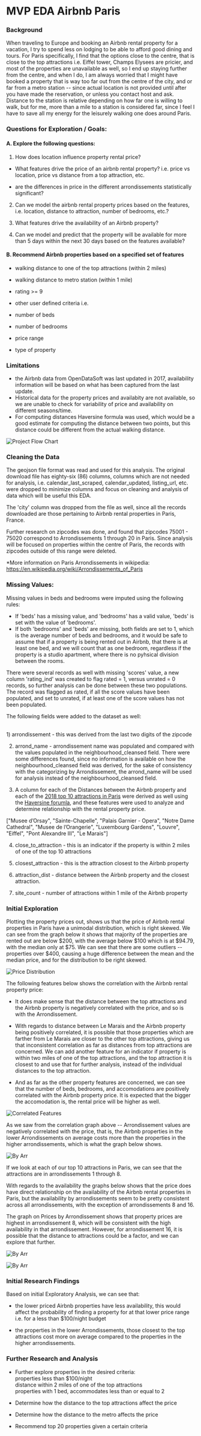 
# MVP EDA Airbnb Paris

### Background

When traveling to Europe and booking an Airbnb rental property for a vacation, I try to spend less on lodging to be able to afford good dining and tours.  For Paris specifically, I find that the options close to the centre, that is close to the top attractions i.e. Eiffel tower, Champs Elysees are pricier, and most of the properties are unavailable as well, so I end up staying further from the centre, and when I do, I am always worried that I might have booked a property that is way too far out from the centre of the city, and or far from a metro station -- since actual location is not provided until after you have made the reservation, or unless you contact host and ask.  Distance to the station is relative depending on how far one is willing to walk, but for me, more than a mile to a station is considered far, since I feel I have to save all my energy for the leisurely walking one does around Paris.

### Questions for Exploration / Goals:


#### A.  Explore the following questions:

 1) How does location influence property rental price?  

* What features drive the price of an airbnb rental property? i.e. price vs location, price vs distance from a top attraction, etc.
  
  
* are the differences in price in the different arrondissements statistically significant?

 2) Can we model the airbnb rental property prices based on the features, i.e. location, distance to attraction, number of bedrooms, etc.?
   
 3) What features drive the availability of an Airbnb property?

  
 4) Can we model and predict that the property will be available for more than 5 days within the next 30 days based on the features available?

#### B.  Recommend Airbnb properties based on a specified set of features


* walking distance to one of the top attractions (within 2 miles)
* walking distance to metro station (within 1 mile)
* rating >= 9

* other user defined criteria i.e.
* number of beds
* number of bedrooms
* price range
* type of property

### Limitations
* the Airbnb data from OpenDataSoft was last updated in 2017, availability information will be based on what has been captured from the last update.
* Historical data for the property prices and availabity are not available, so we are unable to check for variability of price and availability on different seasons/time.
* For computing distances Haversine formula was used, which would be a good estimate for computing the distance between two points, but this distance could be different from the actual walking distance.

![Project Flow Chart](images/Airbnb_project_flow.png)


### Cleaning the Data

The geojson file format was read and used for this analysis. The original download file has eighty-six (86) columns, columns which are not needed for analysis, i.e. calendar_last_scraped, calendar_updated, listing_url, etc. were dropped to minimize columns and focus on cleaning and analysis of data which will be useful this EDA.

The 'city' column was dropped from the file as well, since all the records downloaded are those pertaining to Airbnb rental properties in Paris, France.

Further research on zipcodes was done, and found that zipcodes 75001 - 75020 correspond to Arrondissements 1 through 20 in Paris.  Since analysis will be focused on properties within the centre of Paris, the records with zipcodes outside of this range were deleted.

*More information on Paris Arrondissements in wikipedia: https://en.wikipedia.org/wiki/Arrondissements_of_Paris

### Missing Values:
Missing values in beds and bedrooms were imputed using the following rules:
* If 'beds' has a missing value, and 'bedrooms' has a valid value, 'beds' is set with the value of 'bedrooms'.
* If both 'bedrooms' and 'beds' are missing, both fields are set to 1, which is the average number of beds and bedrooms,
and it would be safe to assume that if a property is being rented out in Airbnb, that there is at least one bed, and we will count that as one bedroom, regardless if the property is a studio apartment, where there is no pyhsical division between the rooms.

There were several records as well with missing 'scores' value, a new column 'rating_ind' was created to flag rated = 1, versus unrated = 0 records, so further analysis can be done between these two populations.  The record was flagged as rated, if all the score values have been populated, and set to unrated, if at least one of the score values has not been populated.

The following fields were added to the dataset as well:

<br>1) arrondissement - this was derived from the last two digits of the zipcode

2) arrond_name - arrondissement name was populated and compared with the values populated in the neighbourhood_cleansed field.  There were some differences found, since no information is available on how the neighbourhood_cleansed field was derived, for the sake of consistency with the categorizing by Arrondissement, the arrond_name will be used for analysis instead of the neighbourhood_cleansed field.  


3) A column for each of the Distances between the Airbnb property and each of the [2018 top 10 attractions in Paris](https://www.tripadvisor.com/Attractions-g187147-Activities-Paris_Ile_de_France.html#ATTRACTION_SORT_WRAPPER) were derived as well using the [Haversine forumla](https://community.esri.com/groups/coordinate-reference-systems/blog/2017/10/05/haversine-formula), and these features were used to analyze and determine relationship with the rental property price.

["Musee d’Orsay", "Sainte-Chapelle", "Palais Garnier - Opera", "Notre Dame Cathedral", "Musee de l’Orangerie", "Luxembourg Gardens", "Louvre", "Eiffel", "Pont Alexandre III", "Le Marais"]

4) close_to_attraction - this is an indicator if the property is within 2 miles of one of the top 10 attractions

5) closest_attraction - this is the attraction closest to the Airbnb property

6) attraction_dist - distance between the Airbnb property and the closest attraction.

7) site_count - number of attractions within 1 mile of the Airbnb property


### Initial Exploration

Plotting the property prices out, shows us that the price of Airbnb rental properties in Paris  have a unimodal distribution, which is right skewed.  We can see from the graph below it shows that majority of the properties are rented out are below \$200, with the average below \$100 which is at \$94.79, with the median only at $75.  We can see that there are some outliers -- properties over \$400, causing a huge difference between the mean and the median price, and for the distribution to be right skewed.

![Price Distribution](images/airbnb_price_dist.png)

The following features below shows the correlation with the Airbnb rental property price:
* It does make sense that the distance between the top attractions and the Airbnb property is negatively correlated with the price, and so is with the Arrondissement.  

* With regards to distance between Le Marais and the Airbnb property being positively correlated, it is possible that those properties which are farther from Le Marais are closer to the other top attractions, giving us that inconsistent correlation as far as distances from top attractions are concerned.  We can add another feature for an indicator if property is within two miles of one of the top attractions, and the top attraction it is closest to and use that for further analysis, instead of the individual distances to the top attraction.

* And as far as the other property features are concerned, we can see that the number of beds, bedrooms, and accomodations are positively correlated with the Airbnb property price.  It is expected that the bigger the accomodation is, the rental price will be higher as well.

![Correlated Features](images/features_corr.png)

As we saw from the correlation graph above --  Arrondissement values are negatively correlated with the price, that is, the Airbnb properties in the lower Arrondissements on average costs more than the properties in the higher arrondissements, which is what the graph below shows.

![By Arr](images/airbnb_price_byArr.png)

If we look at each of our top 10 attractions in Paris, we can see that the attractions are in arrondissements 1 through 8.

With regards to the availability the graphs below shows that the price does have direct relationship on the availability of the Airbnb rental properties in Paris, but the availability by arrondissements seem to be pretty consistent across all arrondissements, with the exception of arrondissements 8 and 16.  

The graph on Prices by Arrondissement shows that property prices are highest in arrondissement 8, which will be consistent with the high availability in that arrondissement.  However, for arrondissement 16, it is possible that the distance to attractions could be a factor, and we can explore that further.

![By Arr](images/airbnb_price_byAvail.png)

![By Arr](images/airbnb_avail_byArr.png)

### Initial Research Findings

Based on initial Exploratory Analysis, we can see that:

* the lower priced Airbnb properties have less availability, this would affect the probability of finding a property for at that lower price range i.e. for a less than \$100/night budget

* the properties in the lower Arrondissements, those closest to the top attractions cost more on average compared to the properties in the higher arrondissements.


### Further Research and Analysis

* Further explore properties in the desired criteria:
<br> properties less than \$100/night
<br> distance within 2 miles of one of the top attractions
<br> properties with 1 bed, accommodates less than or equal to 2

* Determine how the distance to the top attractions affect the price

* Determine how the distance to the metro affects the price

* Recommend top 20 properties given a certain criteria




```python

```
